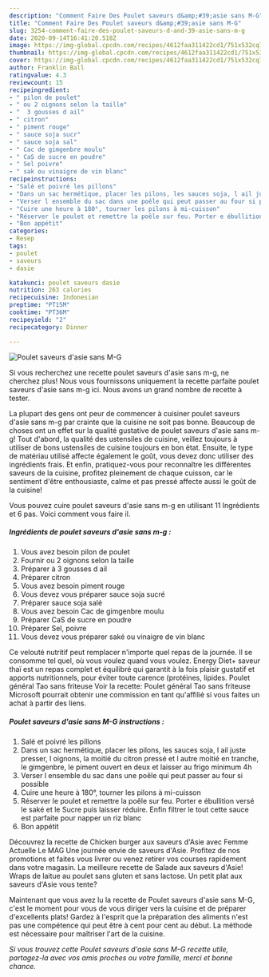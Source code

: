 ```yaml
---
description: "Comment Faire Des Poulet saveurs d&amp;#39;asie sans M-G"
title: "Comment Faire Des Poulet saveurs d&amp;#39;asie sans M-G"
slug: 3254-comment-faire-des-poulet-saveurs-d-and-39-asie-sans-m-g
date: 2020-09-14T16:41:20.518Z
image: https://img-global.cpcdn.com/recipes/4612faa311422cd1/751x532cq70/poulet-saveurs-dasie-sans-m-g-photo-principale-de-la-recette.jpg
thumbnail: https://img-global.cpcdn.com/recipes/4612faa311422cd1/751x532cq70/poulet-saveurs-dasie-sans-m-g-photo-principale-de-la-recette.jpg
cover: https://img-global.cpcdn.com/recipes/4612faa311422cd1/751x532cq70/poulet-saveurs-dasie-sans-m-g-photo-principale-de-la-recette.jpg
author: Franklin Ball
ratingvalue: 4.3
reviewcount: 15
recipeingredient:
- " pilon de poulet"
- " ou 2 oignons selon la taille"
- "  3 gousses d ail"
- " citron"
- " piment rouge"
- " sauce soja sucr"
- " sauce soja sal"
- " Cac de gimgenbre moulu"
- " CaS de sucre en poudre"
- " Sel poivre"
- " sak ou vinaigre de vin blanc"
recipeinstructions:
- "Salé et poivré les pillons"
- "Dans un sac hermétique, placer les pilons, les sauces soja, l ail juste presser, l oignons, la moitié du citron pressé et l autre moitié en tranche, le gimgenbre, le piment ouvert en deux et laisser au frigo minimum 4h"
- "Verser l ensemble du sac dans une poêle qui peut passer au four si possible"
- "Cuire une heure à 180°, tourner les pilons à mi-cuisson"
- "Réserver le poulet et remettre la poêle sur feu. Porter e ébullition versé le saké et le Sucre puis laisser réduire. Enfin filtrer le tout cette sauce est parfaite pour napper un riz blanc"
- "Bon appétit"
categories:
- Resep
tags:
- poulet
- saveurs
- dasie

katakunci: poulet saveurs dasie 
nutrition: 263 calories
recipecuisine: Indonesian
preptime: "PT15M"
cooktime: "PT36M"
recipeyield: "2"
recipecategory: Dinner

---
```



![Poulet saveurs d&#39;asie sans M-G](https://img-global.cpcdn.com/recipes/4612faa311422cd1/751x532cq70/poulet-saveurs-dasie-sans-m-g-photo-principale-de-la-recette.jpg)

Si vous recherchez une recette poulet saveurs d&#39;asie sans m-g, ne cherchez plus! Nous vous fournissons uniquement la recette parfaite poulet saveurs d&#39;asie sans m-g ici. Nous avons un grand nombre de recette à tester.

La plupart des gens ont peur de commencer à cuisiner poulet saveurs d&#39;asie sans m-g par crainte que la cuisine ne soit pas bonne. Beaucoup de choses ont un effet sur la qualité gustative de poulet saveurs d&#39;asie sans m-g! Tout d'abord, la qualité des ustensiles de cuisine, veillez toujours à utiliser de bons ustensiles de cuisine toujours en bon état. Ensuite, le type de matériau utilisé affecte également le goût, vous devez donc utiliser des ingrédients frais. Et enfin, pratiquez-vous pour reconnaître les différentes saveurs de la cuisine, profitez pleinement de chaque cuisson, car le sentiment d'être enthousiaste, calme et pas pressé affecte aussi le goût de la cuisine!

<!--inarticleads1-->

Vous pouvez cuire poulet saveurs d&#39;asie sans m-g en utilisant 11 Ingrédients et 6 pas. Voici comment vous faire il.

##### Ingrédients de poulet saveurs d&#39;asie sans m-g :

1. Vous avez besoin  pilon de poulet
1. Fournir  ou 2 oignons selon la taille
1. Préparer  à 3 gousses d ail
1. Préparer  citron
1. Vous avez besoin  piment rouge
1. Vous devez vous préparer  sauce soja sucré
1. Préparer  sauce soja salé
1. Vous avez besoin  Cac de gimgenbre moulu
1. Préparer  CaS de sucre en poudre
1. Préparer  Sel, poivre
1. Vous devez vous préparer  saké ou vinaigre de vin blanc


Ce velouté nutritif peut remplacer n&#39;importe quel repas de la journée. Il se consomme tel quel, où vous voulez quand vous voulez. Energy Diet+ saveur thaï est un repas complet et équilibré qui garantit à la fois plaisir gustatif et apports nutritionnels, pour éviter toute carence (protéines, lipides. Poulet général Tao sans friteuse Voir la recette: Poulet général Tao sans friteuse Microsoft pourrait obtenir une commission en tant qu&#39;affilié si vous faites un achat à partir des liens. 

<!--inarticleads2-->

##### Poulet saveurs d&#39;asie sans M-G instructions :

1. Salé et poivré les pillons
1. Dans un sac hermétique, placer les pilons, les sauces soja, l ail juste presser, l oignons, la moitié du citron pressé et l autre moitié en tranche, le gimgenbre, le piment ouvert en deux et laisser au frigo minimum 4h
1. Verser l ensemble du sac dans une poêle qui peut passer au four si possible
1. Cuire une heure à 180°, tourner les pilons à mi-cuisson
1. Réserver le poulet et remettre la poêle sur feu. Porter e ébullition versé le saké et le Sucre puis laisser réduire. Enfin filtrer le tout cette sauce est parfaite pour napper un riz blanc
1. Bon appétit


Découvrez la recette de Chicken burger aux saveurs d&#39;Asie avec Femme Actuelle Le MAG Une journée envie de saveurs d&#39;Asie. Profitez de nos promotions et faites vous livrer ou venez retirer vos courses rapidement dans votre magasin. La meilleure recette de Salade aux saveurs d&#39;Asie! Wraps de laitue au poulet sans gluten et sans lactose. Un petit plat aux saveurs d&#39;Asie vous tente? 

<!--inarticleads1-->

<p>
Maintenant que vous avez lu la recette de Poulet saveurs d&#39;asie sans M-G, c'est le moment pour vous de vous diriger vers la cuisine et de préparer d'excellents plats! Gardez à l'esprit que la préparation des aliments n'est pas une compétence qui peut être à cent pour cent au début. La méthode est nécessaire pour maîtriser l'art de la cuisine.
</p>

<p>
<i>Si vous trouvez cette Poulet saveurs d&#39;asie sans M-G recette utile, partagez-la avec vos amis proches ou votre famille, merci et bonne chance.</i>
</p>
